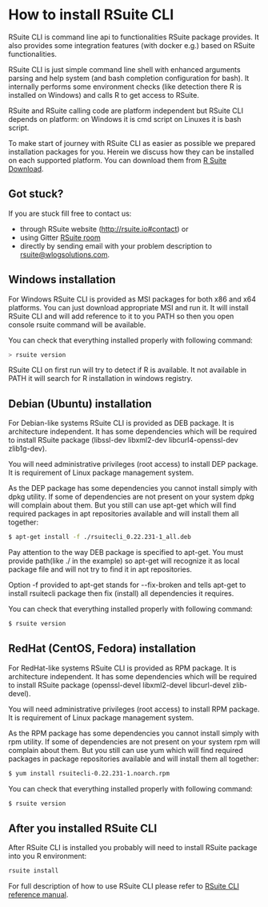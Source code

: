 # How to install RSuite CLI

RSuite CLI is command line api to functionalities RSuite package provides. It also provides some integration features (with docker e.g.)
based on RSuite functionalities.

RSuite CLI is just simple command line shell with enhanced arguments parsing and help system (and bash completion configuration for bash).
It internally performs some environment checks (like detection there R is installed on Windows) and calls R to get access to RSuite.

RSuite and RSuite calling code are platform independent but RSuite CLI depends on platform: on Windows it is cmd script on Linuxes it is
bash script.

To make start of journey with RSuite CLI as easier as possible we prepared installation packages for you. Herein we discuss how they can be
installed on each supported platform. You can download them from [R
Suite Download](http://rsuite.io/RSuite_Download.php).

## **Got stuck?**

If you are stuck fill free to contact us:

* through RSuite website (http://rsuite.io#contact) or 
* using Gitter [RSuite room](https://gitter.im/WLOGSolutions/RSuite
  "RSuite room")
* directly by sending email with your problem description to
  [rsuite@wlogsolutions.com](mailto:rsuite@wlogsolutions.com).
  
## Windows installation

For Windows RSuite CLI is provided as MSI packages for both x86 and x64 platforms. You can just download appropriate MSI and run it.
It will install RSuite CLI and will add reference to it to you PATH so then you open console rsuite command will be available. 

You can check that everything installed properly with following command:

``` bash
> rsuite version
```

RSuite CLI on first run will try to detect if R is available. It not available in PATH it will search for R installation in windows
registry. 

## Debian (Ubuntu) installation

For Debian-like systems RSuite CLI is provided as DEB package. It is architecture independent. It has some dependencies which will be
required to install RSuite package (libssl-dev libxml2-dev libcurl4-openssl-dev zlib1g-dev).

You will need administrative privileges (root access) to install DEP package. It is requirement of Linux package management system.

As the DEP package has some dependencies you cannot install simply with dpkg utility. If some of dependencies are not present on your
system dpkg will complain about them. But you still can use apt-get which will find required packages in apt repositories available and
will install them all together:

``` bash
$ apt-get install -f ./rsuitecli_0.22.231-1_all.deb
```

Pay attention to the way DEB package is specified to apt-get. You must provide path(like ./ in the example) so apt-get will recognize it 
as local package file and will not try to find it in apt repositories.

Option -f provided to apt-get stands for --fix-broken and tells apt-get to install rsuitecli package then fix (install) all dependencies it
requires.

You can check that everything installed properly with following command:

``` bash
$ rsuite version
```

## RedHat (CentOS, Fedora) installation

For RedHat-like systems RSuite CLI is provided as RPM package. It is architecture independent. It has some dependencies which will be
required to install RSuite package (openssl-devel libxml2-devel libcurl-devel zlib-devel).

You will need administrative privileges (root access) to install RPM package. It is requirement of Linux package management system.

As the RPM package has some dependencies you cannot install simply with rpm utility. If some of dependencies are not present on your
system rpm will complain about them. But you still can use yum which will find required packages in package repositories available and
will install them all together:

``` bash
$ yum install rsuitecli-0.22.231-1.noarch.rpm
```

You can check that everything installed properly with following command:

``` bash
$ rsuite version
```

## After you installed RSuite CLI

After RSuite CLI is installed you probably will need to install RSuite package into you R environment:

``` bash
rsuite install
```

For full description of how to use RSuite CLI please refer to [RSuite CLI reference manual](http://rsuite.io/RSuite_Tutorial.php?article=rsuite_cli_reference.md).
